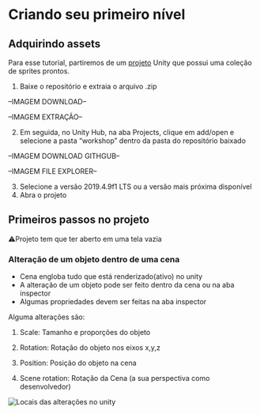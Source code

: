 # Criando seu primeiro nível
## Adquirindo assets

Para esse tutorial, partiremos de um [projeto](https://github.com/Duerno/unity-for-women-at-unb) Unity que possui uma coleção de sprites prontos.

1. Baixe o repositório e extraia o arquivo .zip

–IMAGEM DOWNLOAD–

–IMAGEM EXTRAÇÃO–

2. Em seguida, no Unity Hub, na aba Projects, clique em add/open e selecione a pasta “workshop” dentro da pasta do repositório baixado

–IMAGEM DOWNLOAD GITHGUB–

–IMAGEM FILE EXPLORER–


3. Selecione a versão 2019.4.9f1 LTS ou a versão mais próxima disponível
4. Abra o projeto

## Primeiros passos no projeto

⚠Projeto tem que ter aberto em uma tela vazia


### Alteração de um objeto dentro de uma cena

- Cena engloba tudo que está renderizado(ativo) no unity
- A alteração de um objeto pode ser feito dentro da cena ou na aba inspector 
- Algumas propriedades devem ser feitas na aba inspector  

Alguma alterações são:
1. Scale: Tamanho e proporções do objeto

2. Rotation: Rotação do objeto nos eixos x,y,z

3. Position: Posição do objeto na cena

4. Scene rotation: Rotação da Cena (a sua perspectiva como desenvolvedor)

![Locais das alterações no unity](https://media.discordapp.net/attachments/1105270961391030293/1113529412525240461/Object_shenags.png?width=916&height=473)
